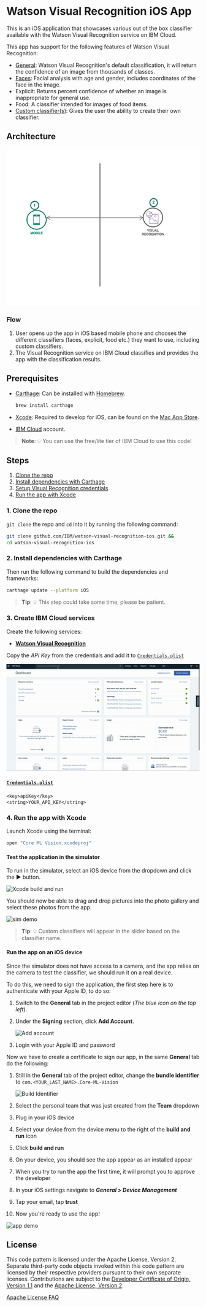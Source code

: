 # Watson Visual Recognition iOS App

This is an iOS application that showcases various out of the box classifier available with the Watson Visual Recognition service on IBM Cloud. 

This app has support for the following features of Watson Visual Recognition:

* [General](https://cloud.ibm.com/apidocs/visual-recognition#classify-an-image): Watson Visual Recognition's default classification, it will return the confidence of an image from thousands of classes.
* [Faces](https://cloud.ibm.com/apidocs/visual-recognition#detect-faces-in-an-image): Facial analysis with age and gender, includes coordinates of the face in the image.
* Explicit: Returns percent confidence of whether an image is inappropriate for general use.
* Food: A classifier intended for images of food items.
* [Custom classifier(s)](https://cloud.ibm.com/apidocs/visual-recognition#create-a-classifier): Gives the user the ability to create their own classifier.

## Architecture

![Architecture](docs/images/architecture.png)

### Flow

1. User opens up the app in iOS based mobile phone and chooses the different classifiers (faces, explicit, food etc.) they want to use, including custom classifiers.
2. The Visual Recognition service on IBM Cloud classifies and provides the app with the classification results.

## Prerequisites

* [Carthage](https://github.com/Carthage/Carthage): Can be installed with [Homebrew](http://brew.sh/).

  ```bash
  brew install carthage
  ```

* [Xcode](https://developer.apple.com/xcode/): Required to develop for iOS, can be found on the [Mac App Store](https://itunes.apple.com/us/app/xcode/id497799835?mt=12).

* [IBM Cloud](https://cloud.ibm.com) account.

> **Note**: :bulb: You can use the free/lite tier of IBM Cloud to use this code!

## Steps

1. [Clone the repo](#1-clone-the-repo)
2. [Install dependencies with Carthage](#2-install-dependencies-with-carthage)
3. [Setup Visual Recognition credentials](#3-setup-visual-recognition-credentials)
4. [Run the app with Xcode](#4-run-the-app-with-xcode)

### 1. Clone the repo

`git clone` the repo and `cd` into it by running the following command:

```bash
git clone github.com/IBM/watson-visual-recognition-ios.git &&
cd watson-visual-recognition-ios
```

### 2. Install dependencies with Carthage

Then run the following command to build the dependencies and frameworks:

```bash
carthage update --platform iOS
```

> **Tip**: :bulb: This step could take some time, please be patient.

### 3. Create IBM Cloud services

Create the following services:

  * [**Watson Visual Recognition**](https://cloud.ibm.com/catalog/services/visual-recognition)

Copy the *API Key* from the credentials and add it to [`Credentials.plist`](https://github.com/IBM/watson-visual-recognition-ios/blob/master/Core%20ML%20Vision/Credentials.plist)

![Credentials](docs/images/vizrec-creds.gif)

#### [`Credentials.plist`](https://github.com/IBM/watson-visual-recognition-ios/blob/master/Core%20ML%20Vision/Credentials.plist)

```plist
<key>apiKey</key>
<string>YOUR_API_KEY</string>
```

### 4. Run the app with Xcode

Launch Xcode using the terminal:

```bash
open "Core ML Vision.xcodeproj"
```

#### Test the application in the simulator

To run in the simulator, select an iOS device from the dropdown and click the **►** button.

![Xcode build and run](https://d2mxuefqeaa7sj.cloudfront.net/s_50BD1551C2CA022B9CF9D8DF0A28275DB7ACF3DBDD5764C0CB12B3AF3B1E0766_1541996500409_Screen+Shot+2018-11-11+at+10.25.24+PM2.png)

You should now be able to drag and drop pictures into the photo gallery and select these photos from the app.

![sim demo](docs/video/sim-demo.gif)

> **Tip**: :bulb: Custom classifiers will appear in the slider based on the classifier name.

#### Run the app on an iOS device

Since the simulator does not have access to a camera, and the app relies on the camera to test the classifier, we should run it on a real device.

To do this, we need to sign the application, the first step here is to authenticate with your Apple ID, to do so:

1. Switch to the **General** tab in the project editor (*The blue icon on the top left*).
1. Under the **Signing** section, click **Add Account**.

   ![Add account](https://bourdakos1.github.io/deprecated-cloud-annotations/assets/add_account.png)

1. Login with your Apple ID and password

Now we have to create a certificate to sign our app, in the same **General** tab do the following:

1. Still in the **General** tab of the project editor, change the **bundle identifier** to `com.<YOUR_LAST_NAME>.Core-ML-Vision`

   ![Build Identifier](https://bourdakos1.github.io/deprecated-cloud-annotations/assets/change_identifier.png)

1. Select the personal team that was just created from the **Team** dropdown
1. Plug in your iOS device
1. Select your device from the device menu to the right of the **build and run** icon
1. Click **build and run**
1. On your device, you should see the app appear as an installed appear
1. When you try to run the app the first time, it will prompt you to approve the developer
1. In your iOS settings navigate to ***General > Device Management***
1. Tap your email, tap **trust**
1. Now you're ready to use the app!

![app demo](docs/video/app-demo.gif)

## License

This code pattern is licensed under the Apache License, Version 2. Separate third-party code objects invoked within this code pattern are licensed by their respective providers pursuant to their own separate licenses. Contributions are subject to the [Developer Certificate of Origin, Version 1.1](https://developercertificate.org/) and the [Apache License, Version 2](https://www.apache.org/licenses/LICENSE-2.0.txt).

[Apache License FAQ](https://www.apache.org/foundation/license-faq.html#WhatDoesItMEAN)
